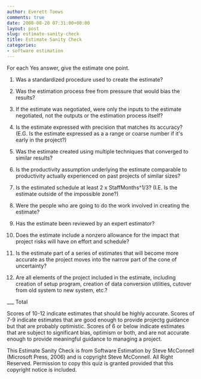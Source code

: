 ```yaml
---
author: Everett Toews
comments: true
date: 2008-08-20 07:31:00+00:00
layout: post
slug: estimate-sanity-check
title: Estimate Sanity Check
categories:
- software estimation
---
```


For each Yes answer, give the estimate one point.

  1. Was a standardized procedure used to create the estimate?
  2. Was the estimation process free from pressure that would bias the results?
  3. If the estimate was negotiated, were only the inputs to the estimate negotiated, not the outputs or the estimation process itself?
  4. Is the estimate expressed with precision that matches its accuracy?  (E.G. Is the estimate expressed as a a range or coarse number if it's early in the project?)
  5. Was the estimate created using multiple techniques that converged to similar results?
  6. Is the productivity assumption underlying the estimate comparable to productivity actually experienced on past projects of similar sizes?
  7. Is the estimated schedule at least 2 x StaffMonths^1/3?  (I.E. Is the estimate outside of the impossible zone?)

  8. Were the people who are going to do the work involved in creating the estimate?
  9. Has the estimate been reviewed by an expert estimator?
  10. Does the estimate include a nonzero allowance for the impact that project risks will have on effort and schedule?
  11. Is the estimate part of a series of estimates that will become more accurate as the project moves into the narrow part of the cone of uncertainty?
  12. Are all elements of the project included in the estimate, including creation of setup program, creation of data conversion utilities, cutover from old system to new system, etc.?

 ___ Total

Scores of 10-12 indicate estimates that should be highly accurate.  Scores of 7-9 indicate estimates that are good enough to provide projectg guidance but that are probably optimistic.  Scores of 6 or below indicate estimates that are subject to significant bias, optimism or both, and are not accurate enough to provide meaningful guidance to managing a project.

This Estimate Sanity Check is from Software Estimation by Steve McConnell (Microsoft Press, 2006) and is copyright Steve McConnell.  All Right Reserved.  Permission to copy this quiz is granted provided that this copyright notice is included.
